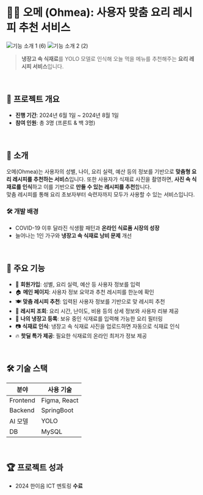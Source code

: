 # 🧑‍🍳 오메 (Ohmea): 사용자 맞춤 요리 레시피 추천 서비스

![기능 소개 1 (6)](https://github.com/user-attachments/assets/a65d024f-ff9d-40d9-89b6-817ddc089cfa)
![기능 소개 2 (2)](https://github.com/user-attachments/assets/96276bbd-a822-47b9-b37e-3cdbef3ebeb7)


> **냉장고 속 식재료**를 YOLO 모델로 인식해 오늘 먹을 메뉴를 추천해주는 **요리 레시피 서비스**입니다.


<br>


## 📅 프로젝트 개요

- **진행 기간**: 2024년 6월 1일 ~ 2024년 8월 1일
- **참여 인원**: 총 3명 (프론트 & 백 3명)

<br>

## 🔎 소개

오메(Ohmea)는 사용자의 성별, 나이, 요리 실력, 예산 등의 정보를 기반으로 **맞춤형 요리 레시피를 추천하는 서비스**입니다.   또한 사용자가 식재료 사진을 촬영하면, **사진 속 식재료를 인식**하고 이를 기반으로 **만들 수 있는 레시피를 추천**합니다.  
맞춤 레시피를 통해 요리 초보자부터 숙련자까지 모두가 사용할 수 있는 서비스입니다.

### 🛠 개발 배경

- COVID-19 이후 달라진 식생활 패턴과 **온라인 식료품 시장의 성장**
- 늘어나는 1인 가구와 **냉장고 속 식재료 낭비 문제** 개선



<br>

## 🧭 주요 기능

- 👤 **회원가입**: 성별, 요리 실력, 예산 등 사용자 정보를 입력
- 🏠 **메인 페이지**: 사용자 정보 요약과 추천 레시피를 한눈에 확인
- 🍽️ **맞춤 레시피 추천**: 입력된 사용자 정보를 기반으로 맞 레시피 추천
- 📖 **레시피 조회**: 요리 시간, 난이도, 비용 등의 상세 정보와 사용자 리뷰 제공
- 🧊 **나의 냉장고 등록**: 보유 중인 식재료를 입력해 가능한 요리 필터링
- 📷 **식재료 인식**: 냉장고 속 식재료 사진을 업로드하면 자동으로 식재료 인식
- 🔥 **핫딜 특가 제공**: 필요한 식재료의 온라인 최저가 정보 제공
  


<br>

## 🛠️ 기술 스택

| 분야 | 사용 기술 |
|------|------------|
| Frontend | Figma, React |
| Backend | SpringBoot |
| AI 모델 | YOLO |
| DB | MySQL |

<br>

## 🏆 프로젝트 성과
- 2024 한이음 ICT 멘토링 **수료**
